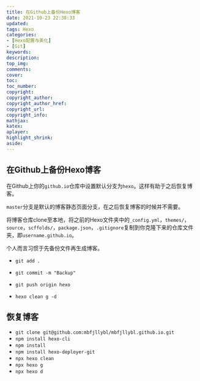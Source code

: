 ```yaml
---
title: 在Github上备份Hexo博客
date: 2021-10-23 22:38:33
updated:
tags: Hexo
categories:
- [Hexo配置与美化]
- [Git]
keywords: 
description:
top_img:
comments:
cover:
toc:
toc_number:
copyright:
copyright_author:
copyright_author_href:
copyright_url:
copyright_info:
mathjax:
katex:
aplayer:
highlight_shrink:
aside:
---
```


## 在Github上备份Hexo博客

在Github上你的``github.io``仓库中设置默认分支为``hexo``。这样有助于之后恢复博客。

``master``分支是默认的博客静态页面分支，在之后恢复博客的时候并不需要。

将博客仓库clone至本地，将之前的Hexo文件夹中的`_config.yml`，`themes/`，`source`，`scffolds/`，`package.json`，`.gitignore`复制到你克隆下来的仓库文件夹，即`username.github.io`。

个人而言习惯于先备份文件再生成博客。

+ ``git add .``

+ ``git commit -m "Backup"``

+ ``git push origin hexo``

+ ``hexo clean g -d``

## 恢复博客

+ ``git clone git@github.com:mbfjllybl/mbfjllybl.github.io.git``
+ ``npm install hexo-cli``
+ ``npm install``
+ ``npm install hexo-deployer-git``
+ ``npx hexo clean``
+ ``npx hexo g``
+ ``npx hexo d``

